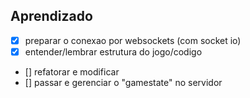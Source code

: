 ## Aprendizado

- [x] preparar o conexao por websockets (com socket io)
- [x] entender/lembrar estrutura do jogo/codigo
- [] refatorar e modificar
- [] passar e gerenciar o "gamestate" no servidor
